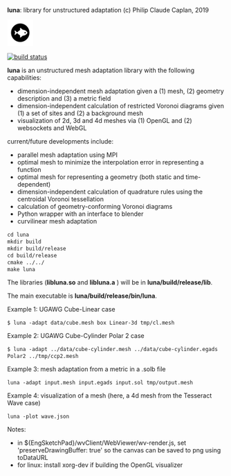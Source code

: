 **luna**: library for unstructured adaptation
(c) Philip Claude Caplan, 2019

<img width="60px" src="doc/fig/luna.png"/>

[![build status](https://gitlab.com/philipclaude/luna/badges/master/build.svg)](https://gitlab.com/philipclaude/luna/badges/master/build.svg)

**luna** is an unstructured mesh adaptation library with the following capabilities:

* dimension-independent mesh adaptation given a (1) mesh, (2) geometry description and (3) a metric field
* dimension-independent calculation of restricted Voronoi diagrams given (1) a set of sites and (2) a background mesh
* visualization of 2d, 3d and 4d meshes via (1) OpenGL and (2) websockets and WebGL

current/future developments include:
* parallel mesh adaptation using MPI
* optimal mesh to minimize the interpolation error in representing a function
* optimal mesh for representing a geometry (both static and time-dependent)
* dimension-independent calculation of quadrature rules using the centroidal Voronoi tessellation
* calculation of geometry-conforming Voronoi diagrams
* Python wrapper with an interface to blender
* curvilinear mesh adaptation

```
cd luna
mkdir build
mkdir build/release
cd build/release
cmake ../../
make luna
```

The libraries (**libluna.so** and **libluna.a** ) will be in **luna/build/release/lib**.

The main executable is **luna/build/release/bin/luna**.

Example 1: UGAWG Cube-Linear case
```
$ luna -adapt data/cube.mesh box Linear-3d tmp/cl.mesh
```

Example 2: UGAWG Cube-Cylinder Polar 2 case
```
$ luna -adapt ../data/cube-cylinder.mesh ../data/cube-cylinder.egads Polar2 ../tmp/ccp2.mesh
```

Example 3: mesh adaptation from a metric in a .solb file
```
luna -adapt input.mesh input.egads input.sol tmp/output.mesh
```

Example 4: visualization of a mesh (here, a 4d mesh from the Tesseract Wave case)
```
luna -plot wave.json
```

Notes:
* in ${EngSketchPad}/wvClient/WebViewer/wv-render.js, set 'preserveDrawingBuffer: true' so the canvas can be saved to png using toDataURL
* for linux: install xorg-dev if building the OpenGL visualizer
